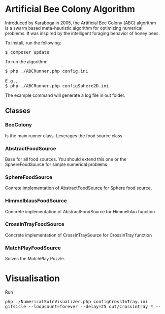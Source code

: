 # Artificial Bee Colony Algorithm

Introduced by Karaboga in 2005, the Artificial Bee Colony (ABC) algorithm is a swarm based meta-heuristic algorithm for optimizing numerical problems. It was inspired by the intelligent foraging behavior of honey bees. 

To install, run the following:
<pre>
$ composer update
</pre>

To run the algorithm:

<pre>
$ php ./ABCRunner.php config.ini

E.g.,
$ php ./ABCRunner.php configSphere2D.ini
</pre>

The example command will generate a log file in out folder.

##  Classes

### BeeColony
Is the main runner class. Leverages the food source class

### AbstractFoodSource
Base for all food sources. You should extend this one or the SphereFoodSource for simple numerical problems

### SphereFoodSource
Conrete implementation of AbstractFoodSource for Sphere food source.

### HimmelblausFoodSource
Concrete implementation of AbstractFoodSource for Himmelblau function

### CrossInTrayFoodSource
Concrete implementation of CrossInTraySource for CrossInTray function

### MatchPlayFoodSource
Solves the MatchPlay Puzzle.

# Visualisation
Run

<pre>
php ./NumericalSolnVisualizer.php configCrossInTray.ini  
gifsicle --loopcount=forever --delay=25 out/crossintray_* --colors 256 > final/crossintray-soln.gif
</pre>